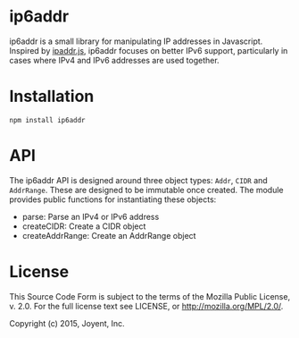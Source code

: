 # ip6addr

ip6addr is a small library for manipulating IP addresses in Javascript.
Inspired by [ipaddr.js](https://github.com/whitequark/ipaddr.js), ip6addr
focuses on better IPv6 support, particularly in cases where IPv4 and IPv6
addresses are used together.

# Installation

    npm install ip6addr

# API

The ip6addr API is designed around three object types: `Addr`, `CIDR` and
`AddrRange`.  These are designed to be immutable once created.  The module
provides public functions for instantiating these objects:

 - parse: Parse an IPv4 or IPv6 address
 - createCIDR: Create a CIDR object
 - createAddrRange: Create an AddrRange object

# License

This Source Code Form is subject to the terms of the Mozilla Public License, v.
2.0.  For the full license text see LICENSE, or http://mozilla.org/MPL/2.0/.

Copyright (c) 2015, Joyent, Inc.

